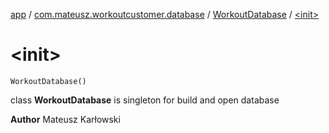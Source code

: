 [app](../../index.md) / [com.mateusz.workoutcustomer.database](../index.md) / [WorkoutDatabase](index.md) / [&lt;init&gt;](./-init-.md)

# &lt;init&gt;

`WorkoutDatabase()`

class **WorkoutDatabase** is singleton for build and open database

**Author**
Mateusz Karłowski

